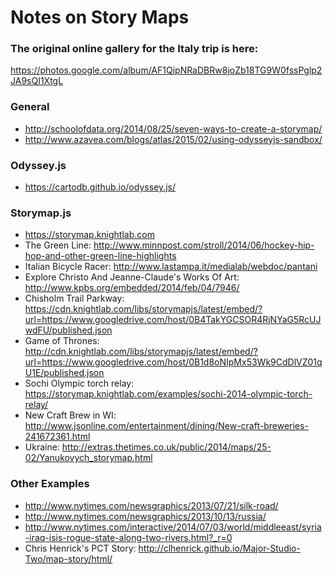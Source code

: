 # Notes on Story Maps

### The original online gallery for the Italy trip is here:
https://photos.google.com/album/AF1QipNRaDBRw8joZb18TG9W0fssPglp2JA9sQI1XtgL

### General
* http://schoolofdata.org/2014/08/25/seven-ways-to-create-a-storymap/
* http://www.azavea.com/blogs/atlas/2015/02/using-odysseyjs-sandbox/

### Odyssey.js
* https://cartodb.github.io/odyssey.js/ 

### Storymap.js
* https://storymap.knightlab.com 
* The Green Line: http://www.minnpost.com/stroll/2014/06/hockey-hip-hop-and-other-green-line-highlights 
* Italian Bicycle Racer: http://www.lastampa.it/medialab/webdoc/pantani 
* Explore Christo And Jeanne-Claude's Works Of Art: http://www.kpbs.org/embedded/2014/feb/04/7946/ 
* Chisholm Trail Parkway: https://cdn.knightlab.com/libs/storymapjs/latest/embed/?url=https://www.googledrive.com/host/0B4TakYGCSOR4RjNYaG5RcUJwdFU/published.json
* Game of Thrones: http://cdn.knightlab.com/libs/storymapjs/latest/embed/?url=https://www.googledrive.com/host/0B1d8oNIpMx53Wk9CdDlVZ01qU1E/published.json
* Sochi Olympic torch relay:  https://storymap.knightlab.com/examples/sochi-2014-olympic-torch-relay/
* New Craft Brew in WI: http://www.jsonline.com/entertainment/dining/New-craft-breweries-241672361.html
* Ukraine: http://extras.thetimes.co.uk/public/2014/maps/25-02/Yanukovych_storymap.html

### Other Examples
* http://www.nytimes.com/newsgraphics/2013/07/21/silk-road/ 
* http://www.nytimes.com/newsgraphics/2013/10/13/russia/
* http://www.nytimes.com/interactive/2014/07/03/world/middleeast/syria-iraq-isis-rogue-state-along-two-rivers.html?_r=0
* Chris Henrick's PCT Story: http://clhenrick.github.io/Major-Studio-Two/map-story/html/
